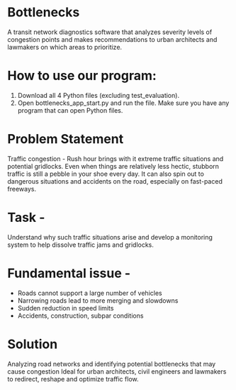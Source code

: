 # Bottlenecks
A transit network diagnostics software that analyzes severity levels of congestion points and makes recommendations to urban architects and lawmakers on which areas to prioritize.



# How to use our program:
1. Download all 4 Python files (excluding test_evaluation).
2. Open bottlenecks_app_start.py and run the file. Make sure you have any program that can open Python files.



# Problem Statement
Traffic congestion - Rush hour brings with it extreme traffic situations and potential gridlocks. Even when things are relatively less hectic, stubborn traffic is still a pebble in your shoe every day. It can also spin out to dangerous situations and accidents on the road, especially on fast-paced freeways.



# Task - 
Understand why such traffic situations arise and develop a monitoring system to help dissolve traffic jams and gridlocks.



# Fundamental issue -
- Roads cannot support a large number of vehicles
- Narrowing roads lead to more merging and slowdowns
- Sudden reduction in speed limits
- Accidents, construction, subpar conditions



# Solution
Analyzing road networks and identifying potential bottlenecks that may cause congestion
Ideal for urban architects, civil engineers and lawmakers to redirect, reshape and optimize traffic flow. 
